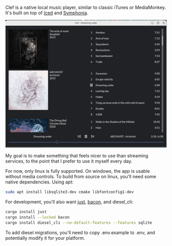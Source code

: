 Clef is a native local music player, similar to classic iTunes or MediaMonkey. It's built on top of [Iced](https://github.com/iced-rs/iced) and [Symphonia](https://github.com/pdeljanov/Symphonia).

![music player screenshot](./screenshot.png)

My goal is to make something that feels nicer to use than streaming services, to the point that I prefer to use it myself every day.

For now, only linux is fully supported. On windows, the app is usable without media controls. To build from source on linux, you'll need some native dependencies. Using apt:

```sh
sudo apt install libsqlite3-dev cmake libfontconfig1-dev
```

For development, you'll also want [just](https://github.com/casey/just), [bacon](https://dystroy.org/bacon), and diesel_cli:

```sh
cargo install just
cargo install --locked bacon
cargo install diesel_cli --no-default-features --features sqlite
```

To add diesel migrations, you'll need to copy .env.example to .env, and potentially modify it for your platform.
